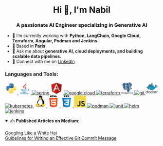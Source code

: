 <h1 align="center">Hi 👋, I'm Nabil</h1>
<h3 align="center">A passionate AI Engineer specializing in Generative AI</h3>

- 🌱 I’m currently working with **Python, LangChain, Google Cloud, Terraform, Angular, Podman and Jenkins.**
- 📍 Based in **Paris** 
- 💬 Ask me about **generative AI, cloud deployments, and building scalable data pipelines.**
- 🔗 Connect with me on [LinkedIn](https://www.linkedin.com/in/mecheri-nabil-0a2971168/) <a href="https://www.linkedin.com/in/mecheri-nabil-0a2971168/" target="_blank">
  </a>

<h3 align="left">Languages and Tools:</h3>
<p align="left">
  <a href="https://www.python.org" target="_blank">
    <img src="https://raw.githubusercontent.com/devicons/devicon/master/icons/python/python-original.svg" alt="python" width="40" height="40"/>
  </a>
  <a href="https://www.java.com" target="_blank">
    <img src="https://raw.githubusercontent.com/devicons/devicon/master/icons/java/java-original.svg" alt="java" width="40" height="40"/>
  </a>
  <a href="https://spring.io/" target="_blank">
    <img src="https://www.vectorlogo.zone/logos/springio/springio-icon.svg" alt="spring" width="40" height="40"/>
  </a>
  <a href="https://angular.io/" target="_blank">
    <img src="https://raw.githubusercontent.com/devicons/devicon/master/icons/angularjs/angularjs-original.svg" alt="angular" width="40" height="40"/>
  </a>
  <a href="https://cloud.google.com" target="_blank">
    <img src="https://www.vectorlogo.zone/logos/google_cloud/google_cloud-icon.svg" alt="google cloud" width="40" height="40"/>
  </a>
  <a href="https://www.terraform.io/" target="_blank">
    <img src="https://www.vectorlogo.zone/logos/terraformio/terraformio-icon.svg" alt="terraform" width="40" height="40"/>
  </a>
  <a href="https://www.postgresql.org" target="_blank">
    <img src="https://raw.githubusercontent.com/devicons/devicon/master/icons/postgresql/postgresql-original-wordmark.svg" alt="postgresql" width="40" height="40"/>
  </a>
  <a href="https://git-scm.com/" target="_blank">
    <img src="https://www.vectorlogo.zone/logos/git-scm/git-scm-icon.svg" alt="git" width="40" height="40"/>
  </a>
  <a href="https://www.docker.com/" target="_blank">
    <img src="https://raw.githubusercontent.com/devicons/devicon/master/icons/docker/docker-original-wordmark.svg" alt="docker" width="40" height="40"/>
  </a>
  <a href="https://kubernetes.io" target="_blank">
    <img src="https://www.vectorlogo.zone/logos/kubernetes/kubernetes-icon.svg" alt="kubernetes" width="40" height="40"/>
  </a>
  <a href="https://www.linux.org/" target="_blank">
    <img src="https://raw.githubusercontent.com/devicons/devicon/master/icons/linux/linux-original.svg" alt="linux" width="40" height="40"/>
  </a>
  <a href="https://developer.mozilla.org/en-US/docs/Web/HTML" target="_blank">
    <img src="https://raw.githubusercontent.com/devicons/devicon/master/icons/html5/html5-original-wordmark.svg" alt="html" width="40" height="40"/>
  </a>
  <a href="https://developer.mozilla.org/en-US/docs/Web/CSS" target="_blank">
    <img src="https://raw.githubusercontent.com/devicons/devicon/master/icons/css3/css3-original-wordmark.svg" alt="css" width="40" height="40"/>
  </a>
  <a href="https://developer.mozilla.org/en-US/docs/Web/JavaScript" target="_blank">
    <img src="https://raw.githubusercontent.com/devicons/devicon/master/icons/javascript/javascript-original.svg" alt="javascript" width="40" height="40"/>
  </a>
  <a href="https://podman.io" target="_blank">
    <img src="https://cdn.jsdelivr.net/gh/devicons/devicon/icons/podman/podman-original.svg" alt="podman" width="40" height="40"/>
  </a>
  <a href="https://junit.org" target="_blank">
    <img src="https://junit.org/junit5/assets/img/junit5-logo.png" alt="junit" width="40" height="40"/>
  </a>
  <a href="https://helm.sh" target="_blank">
    <img src="https://www.vectorlogo.zone/logos/helmsh/helmsh-icon.svg" alt="helm" width="40" height="40"/>
  </a>
  <a href="https://www.jenkins.io" target="_blank">
    <img src="https://www.vectorlogo.zone/logos/jenkins/jenkins-icon.svg" alt="jenkins" width="40" height="40"/>
  </a>
</p>

<details open>
 <summary> ✍️ <b>Published Articles on Medium</b>: </summary>
<br>
  <a target="_blank" href="https://medium.com/@NabiMch/googling-like-a-white-hat-bb85060f09a9">
    Googling Like a White Hat
  </a>
  <br>
  <a target="_blank" href="https://medium.com/@NabiMch/guidelines-for-writing-an-effective-git-commit-message-in-the-industry-27c173a31f60">
    Guidelines for Writing an Effective Git Commit Message
  </a>
</details>
